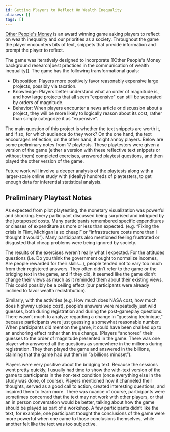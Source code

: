 ```yaml
---
id: Getting Players to Reflect On Wealth Inequality
aliases: []
tags: []
---
```


[Other People's Money](https://kksgandhi.itch.io/other-peoples-money) is an award winning game asking players to reflect on wealth inequality and our priorities as a society. Throughout the game the player encounters bits of text, snippets that provide information and prompt the player to reflect.

The game was iteratively designed to incorporate [[Other People's Money background research|best practices in the communication of wealth inequality]]. The game has the following transformational goals:

  - Disposition: Players more positively favor reasonably expensive large projects, possibly via taxation.
  - Knowledge: Players better understand what an order of magnitude is, and how large projects that all seem "expensive" can still be separated by orders of magnitude.
  - Behavior: When players encounter a news article or discussion about a project, they will be more likely to logically reason about its cost, rather than simply categorize it as "expensive".

The main question of this project is whether the text snippets are worth it, and if so, for which audience do they work? On the one hand, the text encourages reflection, on the other hand, it might annoy players. Below are some preliminary notes from 17 playtests. These playtesters were given a version of the game (either a version with these reflective text snippets or without them) completed exercises, answered playtest questions, and then played the other version of the game.

Future work will involve a deeper analysis of the playtests along with a larger-scale online study with (ideally) hundreds of playtesters, to get enough data for inferential statistical analysis.

Preliminary Playtest Notes
--------------------------

As expected from pilot playtesting, the monetary visualization was powerful and shocking. Every participant discussed being surprised and intrigued by the juxtaposed costs. Many participants remembered specific expenditures or classes of expenditure as more or less than expected. (e.g. “Fixing the crisis in Flint, Michigan is so cheap!” or “Infrastructure costs more than I thought it would”). Many participants also mentioned feeling frustrated or disgusted that cheap problems were being ignored by society.

The results of the exercises weren’t really what I expected. For the attitudes questions (i.e. Do you think the government ought to normalize incomes, Are people rewarded for their skills…), people tended not to vary too much from their registered answers. They often didn’t refer to the game or the bridging text in the game, and if they did, it seemed like the game didn’t change their views as much as it reminded them about their existing views. This could possibly be a ceiling effect (our participants were already inclined to favor wealth redistribution). 

Similarly, with the activities (e.g. How much does NASA cost, how much does highway upkeep cost), people’s answers were repeatedly just wild guesses, both during registration and during the post-gameplay questions. There wasn’t much to analyze regarding a change in “guessing technique,” because participants were just guessing a somewhat reasonable number. When participants did mention the game, it could have been chalked up to an anchoring effect rather than true change. (Players “anchored” their guesses to the order of magnitude presented in the game. There was one player who answered all the questions as somewhere in the millions during registration. They then played the game and answered in the billions, claiming that the game had put them in “a billions mindset”).

Players were very positive about the bridging text. Because the sessions went pretty quickly, I usually had time to show the with-text version of the game to participants in the non-text condition (once everything else in the study was done, of course). Players mentioned how it channeled their thoughts, served as a good call to action, created interesting questions, and inspired them to learn more. There was nuance of course, participants were sometimes concerned that the text may not work with other players, or that an in person conversation would be better, talking about how the game should be played as part of a workshop. A few participants didn’t like the text, for example, one participant thought the conclusions of the game were more powerful when one came to those conclusions themselves, while another felt like the text was too subjective.
